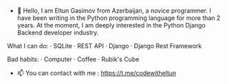 - 👋 Hello, I am Eltun Gasimov from Azerbaijan, a novice programmer. I have been writing in the Python programming language for more than 2 years. At the moment, I am deeply interested in the Python Django Backend developer industry.

What I can do:
· SQLite
· REST API
· Django
· Django Rest Framework

Bad habits:
· Computer
· Coffee
· Rubik's Cube
- 📫 You can contact with me : https://t.me/codewitheltun

<!---
gasimovv21/gasimovv21 is a ✨ special ✨ repository because its `README.md` (this file) appears on your GitHub profile.
You can click the Preview link to take a look at your changes.
--->
